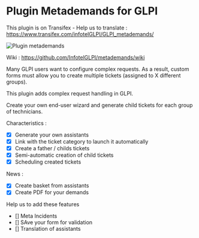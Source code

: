 # Plugin Metademands for GLPI

This plugin is on Transifex - Help us to translate :
https://www.transifex.com/infotelGLPI/GLPI_metademands/

![Plugin metademands](https://raw.githubusercontent.com/InfotelGLPI/metademands/master/screenshots/basket.png "Plugin metademands")

Wiki : https://github.com/InfotelGLPI/metademands/wiki

Many GLPI users want to configure complex requests. As a result, custom forms must allow you to create multiple tickets (assigned to X different groups).

This plugin adds complex request handling in GLPI.

Create your own end-user wizard and generate child tickets for each group of technicians.

Characteristics :

- [X] Generate your own assistants
- [X] Link with the ticket category to launch it automatically
- [X] Create a father / childs tickets
- [X] Semi-automatic creation of child tickets
- [X] Scheduling created tickets

News :
- [X] Create basket from assistants
- [X] Create PDF for your demands

Help us to add these features
- [] Meta Incidents
- [] SAve your form for validation
- [] Translation of assistants
